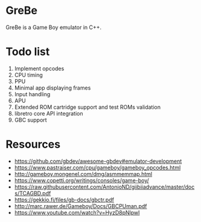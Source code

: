 # GreBe
GreBe is a Game Boy emulator in C++.
# Todo list
1. Implement opcodes
2. CPU timing
3. PPU
4. Minimal app displaying frames
5. Input handling
6. APU
7. Extended ROM cartridge support and test ROMs validation
8. libretro core API integration
9. GBC support
# Resources
- https://github.com/gbdev/awesome-gbdev#emulator-development
- https://www.pastraiser.com/cpu/gameboy/gameboy_opcodes.html
- http://gameboy.mongenel.com/dmg/asmmemmap.html
- https://www.copetti.org/writings/consoles/game-boy/
- https://raw.githubusercontent.com/AntonioND/giibiiadvance/master/docs/TCAGBD.pdf
- https://gekkio.fi/files/gb-docs/gbctr.pdf
- http://marc.rawer.de/Gameboy/Docs/GBCPUman.pdf
- https://www.youtube.com/watch?v=HyzD8pNlpwI